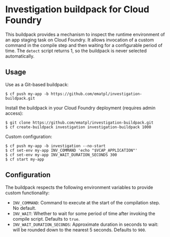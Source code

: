 # Investigation buildpack for Cloud Foundry

This buildpack provides a mechanism to inspect the runtime environment of an
app staging task on Cloud Foundry. It allows invocation of a custom command in
the compile step and then waiting for a configurable period of time. The
`detect` script returns 1, so the buildpack is never selected automatically.

## Usage

Use as a Git-based buildpack:

```
$ cf push my-app -b https://github.com/ematpl/investigation-buildpack.git
```

Install the buildpack in your Cloud Foundry deployment (requires admin access):

```
$ git clone https://github.com/ematpl/investigation-buildpack.git
$ cf create-buildpack investigation investigation-buildpack 1000
```

Custom configuration:

```
$ cf push my-app -b investigation --no-start
$ cf set-env my-app INV_COMMAND 'echo "$VCAP_APPLICATION"'
$ cf set-env my-app INV_WAIT_DURATION_SECONDS 300
$ cf start my-app
```

## Configuration

The buildpack respects the following environment variables to provide custom
functionality:

- `INV_COMMAND`: Command to execute at the start of the compilation step. No
  default.
- `INV_WAIT`: Whether to wait for some period of time after invoking the
  compile script. Defaults to `true`.
- `INV_WAIT_DURATION_SECONDS`: Approximate duration in seconds to wait: will be
  rounded down to the nearest 5 seconds. Defaults to `900`.

